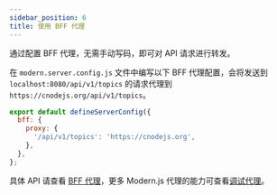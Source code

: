 ```yaml
---
sidebar_position: 6
title: 使用 BFF 代理
---
```


通过配置 BFF 代理，无需手动写码，即可对 API 请求进行转发。

在 `modern.server.config.js` 文件中编写以下 BFF 代理配置，会将发送到 `localhost:8080/api/v1/topics` 的请求代理到 `https://cnodejs.org/api/v1/topics`。

```js title="modern.config.js"
export default defineServerConfig({
  bff: {
    proxy: {
      '/api/v1/topics': 'https://cnodejs.org',
    },
  },
};
```

具体 API 请查看 [BFF 代理](/docs/apis/config/bff/proxy)，更多 Modern.js 代理的能力可查看[调试代理](/docs/guides/usages/debug/proxy-and-mock)。
